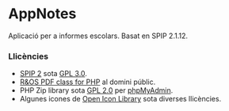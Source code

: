 AppNotes
========

Aplicació per a informes escolars. Basat en SPIP 2.1.12.

### Llicències

* [SPIP 2](http://www.spip.net) sota [GPL 3.0](https://github.com/oriolarcas/AppNotes/blob/master/COPYING.txt).
* [R&OS PDF class for PHP](http://pdf-php.sourceforge.net/) al domini públic.
* PHP Zip library sota [GPL 2.0](http://www.gnu.org/licenses/gpl-2.0.html) per [phpMyAdmin](http://www.phpmyadmin.net/).
* Algunes icones de [Open Icon Library](http://openiconlibrary.sourceforge.net/) sota diverses llicències.

